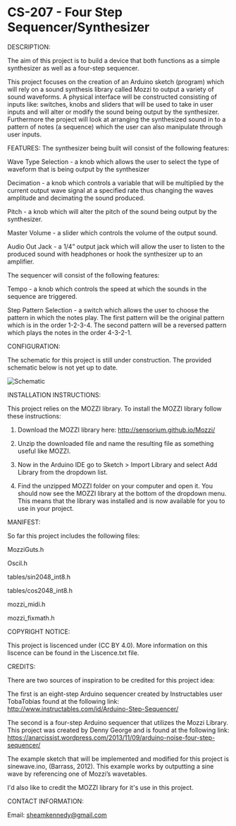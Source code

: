 # CS-207 - Four Step Sequencer/Synthesizer

DESCRIPTION:

  The aim of this project is to build a device that both functions as a simple synthesizer as well as a four-step      sequencer. 

  This project focuses on the creation of an Arduino sketch (program) which will rely on a sound synthesis library     called Mozzi to output a variety of sound waveforms. A physical interface will be constructed consisting of inputs   like: switches, knobs and sliders that will be used to take in user inputs and will alter or modify the sound being   output by the synthesizer. Furthermore the project will look at arranging the synthesized sound in to a pattern of   notes (a sequence) which the user can also manipulate through user inputs.
  
FEATURES:
  The synthesizer being built will consist of the following features:
  
  Wave Type Selection - a knob which allows the user to select the type of waveform that is 	being output by the      synthesizer
  
  Decimation - a knob which controls a variable that will be multiplied by the current output wave signal at a         specified rate thus changing the waves amplitude and decimating the sound produced.
  
  Pitch - a knob which will alter the pitch of the sound being output by the synthesizer.
  
  Master Volume - a slider which controls the volume of the output sound.
  
  Audio Out Jack - a 1/4” output jack which will allow the user to listen to the produced sound with headphones or     hook the synthesizer up to an amplifier.

  The sequencer will consist of the following features:

  Tempo - a knob which controls the speed at which the sounds in the sequence are	triggered.
  
  Step Pattern Selection - a switch which allows the user to choose the pattern in which 	the notes play. The first    pattern will be the original pattern which is in the order 1-2-3-4. The second pattern will be a reversed pattern    which plays the notes in the order 4-3-2-1.
  

CONFIGURATION:

  The schematic for this project is still under construction. The provided schematic below is not yet up to date.
  
  ![Schematic](http://s9.postimg.org/9uym9ce73/Screen_Shot_2015_10_30_at_4_59_21_PM.png)

INSTALLATION INSTRUCTIONS:

  This project relies on the MOZZI library. To install the MOZZI library follow these instructions:
  
  1) Download the MOZZI library here: http://sensorium.github.io/Mozzi/
  
  2) Unzip the downloaded file and name the resulting file as something useful like MOZZI.
  
  3) Now in the Arduino IDE go to Sketch > Import Library and select Add Library from the dropdown list.
  
  4) Find the unzipped MOZZI folder on your computer and open it. You should now see the MOZZI library at the bottom   of the dropdown menu. This means that the library was installed and is now available for you to use in your          project.

MANIFEST:
  
  So far this project includes the following files:
  
  MozziGuts.h
  
  Oscil.h
  
  tables/sin2048_int8.h
  
  tables/cos2048_int8.h
  
  mozzi_midi.h
  
  mozzi_fixmath.h

COPYRIGHT NOTICE:

  This project is liscenced under (CC BY 4.0). More information on this liscence can be found in the Liscence.txt      file.

CREDITS:

  There are two sources of inspiration to be credited for this project idea:

  The first is an eight-step Arduino sequencer created by Instructables user TobaTobias found at the following link: 
  http://www.instructables.com/id/Arduino-Step-Sequencer/

  The second is a four-step Arduino sequencer that utilizes the Mozzi Library. This project was created by Denny       George and is found at the following link:
  https://anarcissist.wordpress.com/2013/11/09/arduino-noise-four-step-sequencer/

  The example sketch that will be implemented and modified for this project is sinewave.ino, (Barrass, 2012). This     example works by outputting a sine wave by referencing one of Mozzi’s wavetables.

  I'd also like to credit the MOZZI library for it's use in this project.

CONTACT INFORMATION:

  Email: sheamkennedy@gmail.com

